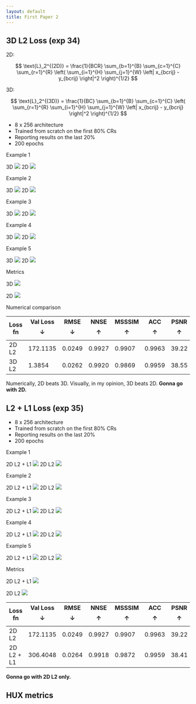 ```yaml
---
layout: default
title: First Paper 2
---
```


## 3D L2 Loss (exp 34)

2D:

$$
\text{L}_2^{(2D)} = \frac{1}{BCR} \sum_{b=1}^{B} \sum_{c=1}^{C} \sum_{r=1}^{R}
\left( \sum_{i=1}^{H} \sum_{j=1}^{W} \left| x_{bcrij} - y_{bcrij} \right|^2 \right)^{1/2}
$$

3D:

$$
\text{L}_2^{(3D)} = \frac{1}{BC} \sum_{b=1}^{B} \sum_{c=1}^{C}
\left( \sum_{r=1}^{R} \sum_{i=1}^{H} \sum_{j=1}^{W} \left| x_{bcrij} - y_{bcrij} \right|^2 \right)^{1/2}
$$

- 8 x 256 architecture
- Trained from scratch on the first 80% CRs
- Reporting results on the last 20%
- 200 epochs

Example 1

3D
<img src="resources/week_22/exp_34_1.gif">
2D
<img src="resources/week_21/exp_31_1.gif">

Example 2

3D
<img src="resources/week_22/exp_34_2.gif">
2D
<img src="resources/week_21/exp_31_2.gif">

Example 3

3D
<img src="resources/week_22/exp_34_3.gif">
2D
<img src="resources/week_21/exp_31_3.gif">

Example 4

3D
<img src="resources/week_22/exp_34_4.gif">
2D
<img src="resources/week_21/exp_31_4.gif">

Example 5

3D
<img src="resources/week_22/exp_34_5.gif">
2D
<img src="resources/week_21/exp_31_5.gif">


Metrics

3D
<img src="resources/week_22/exp_34_metrics.png">

2D
<img src="resources/week_21/exp_31_metrics.png">


Numerical comparison

| Loss fn | Val Loss $$\downarrow$$ | RMSE $$\downarrow$$ | NNSE $$\uparrow$$ | MSSSIM $$\uparrow$$ | ACC $$\uparrow$$ | PSNR $$\uparrow$$ |
|--------|----------|------|------|--------|-----|------|
| 2D L2  | 172.1135 | 0.0249 | 0.9927 | 0.9907 | 0.9963 | 39.22 |
| 3D L2  | 1.3854   | 0.0262 | 0.9920 | 0.9869 | 0.9959 | 38.55 |

Numerically, 2D beats 3D. Visually, in my opinion, 3D beats 2D. **Gonna go with 2D.**

## L2 + L1 Loss (exp 35)

- 8 x 256 architecture
- Trained from scratch on the first 80% CRs
- Reporting results on the last 20%
- 200 epochs

Example 1

2D L2 + L1
<img src="resources/week_22/exp_35_1.gif">
2D L2
<img src="resources/week_21/exp_31_1.gif">

Example 2

2D L2 + L1
<img src="resources/week_22/exp_35_2.gif">
2D L2
<img src="resources/week_21/exp_31_2.gif">

Example 3

2D L2 + L1
<img src="resources/week_22/exp_35_3.gif">
2D L2
<img src="resources/week_21/exp_31_3.gif">

Example 4

2D L2 + L1
<img src="resources/week_22/exp_35_4.gif">
2D L2
<img src="resources/week_21/exp_31_4.gif">

Example 5

2D L2 + L1
<img src="resources/week_22/exp_35_5.gif">
2D L2
<img src="resources/week_21/exp_31_5.gif">


Metrics

2D L2 + L1
<img src="resources/week_22/exp_35_metrics.png">

2D L2
<img src="resources/week_21/exp_31_metrics.png">


| Loss fn | Val Loss $$\downarrow$$ | RMSE $$\downarrow$$ | NNSE $$\uparrow$$ | MSSSIM $$\uparrow$$ | ACC $$\uparrow$$ | PSNR $$\uparrow$$ |
|-------------|----------|----------|----------|----------|----------|--------|
| 2D L2       | 172.1135 | 0.0249   | 0.9927   | 0.9907   | 0.9963   | 39.22  |
| 2D L2 + L1  | 306.4048 | 0.0264   | 0.9918   | 0.9872   | 0.9959   | 38.41  |

**Gonna go with 2D L2 only.**

## HUX metrics
